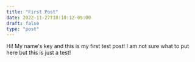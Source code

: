 ```yaml
---
title: "First Post"
date: 2022-11-27T18:10:12-05:00
draft: false
type: "post"
---
```


Hi! My name's key and this is my first test post! I am not sure what to put here but this is just a test!
